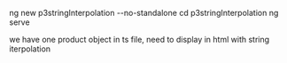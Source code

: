 ng new p3stringInterpolation --no-standalone
cd p3stringInterpolation
ng serve

we have one product object in ts file, need to display in html with string iterpolation